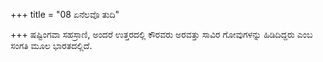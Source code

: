 +++
title = "08 ಏನೆಲವೊ ತುದಿ"

+++
ಷಷ್ಟಿಂಗವಾ ಸಹಸ್ರಾಣಿ, ಅಂದರೆ ಉತ್ತರದಲ್ಲಿ ಕೌರವರು ಅರವತ್ತು ಸಾವಿರ ಗೋವುಗಳನ್ನು ಹಿಡಿದಿದ್ದರು ಎಂಬ ಸಂಗತಿ ಮೂಲ ಭಾರತದಲ್ಲಿದೆ.